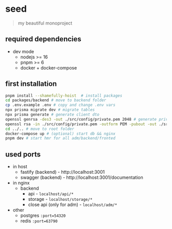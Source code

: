 # seed
> my beautiful monoproject

## required dependencies
- dev mode
	- nodejs >= 16
	- pnpm >= 6
	- docker + docker-compose

## first installation
```bash
pnpm install --shamefully-hoist  # install packages
cd packages/backend # move to backend folder
cp .env.example .env # copy and change .env vars
npx prisma migrate dev # migrate tables
npx prisma generate # generate client dto
openssl genrsa -des3 -out ./src/config/private.pem 2048 # generate private.key for jwt
openssl rsa -in ./src/config/private.pem -outform PEM -pubout -out ./src/config/public.pem # generate public.key for jwt
cd ../.. # move to root folder
docker-compose up # (optional) start db && nginx
pnpm dev # start hmr for all adm/backend/fronted
```

## used ports
- in host
	- fastify (backend) - http://localhost:3001
	- swagger (backend) - http://localhost:3001/documentation
- in nginx
	- backend
		- api - `localhost/api/*`
		- storage - `localhost/storage/*`
		- close api (only for adm) - `localhost/adm/*`
- other
	- postgres `:port=54320`
	- redis `:port=63790`
